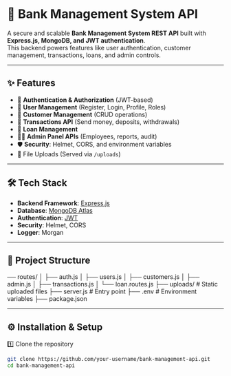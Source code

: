 # 🚀 Bank Management System API  

A secure and scalable **Bank Management System REST API** built with **Express.js, MongoDB, and JWT authentication**.  
This backend powers features like user authentication, customer management, transactions, loans, and admin controls.  

---

## ✨ Features
- 🔐 **Authentication & Authorization** (JWT-based)
- 👤 **User Management** (Register, Login, Profile, Roles)
- 🧾 **Customer Management** (CRUD operations)
- 💸 **Transactions API** (Send money, deposits, withdrawals)
- 🏦 **Loan Management**
- 👨‍💼 **Admin Panel APIs** (Employees, reports, audit)
- 🛡 **Security**: Helmet, CORS, and environment variables
- 📂 File Uploads (Served via `/uploads`)

---

## 🛠 Tech Stack
- **Backend Framework**: [Express.js](https://expressjs.com/)  
- **Database**: [MongoDB Atlas](https://www.mongodb.com/atlas)  
- **Authentication**: [JWT](https://jwt.io/)  
- **Security**: Helmet, CORS  
- **Logger**: Morgan  

---

## 📂 Project Structure
── routes/
│ ├── auth.js
│ ├── users.js
│ ├── customers.js
│ ├── admin.js
│ ├── transactions.js
│ └── loan.routes.js
├── uploads/ # Static uploaded files
├── server.js # Entry point
├── .env # Environment variables
├── package.json


---

## ⚙️ Installation & Setup

1️⃣ Clone the repository  
```bash
git clone https://github.com/your-username/bank-management-api.git
cd bank-management-api